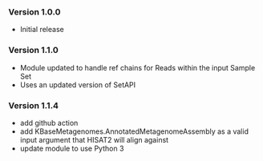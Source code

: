 
### Version 1.0.0
- Initial release

### Version 1.1.0
- Module updated to handle ref chains for Reads within the input Sample Set
- Uses an updated version of SetAPI


### Version 1.1.4
- add github action
- add KBaseMetagenomes.AnnotatedMetagenomeAssembly as a valid input argument that HISAT2 will align against
- update module to use Python 3
